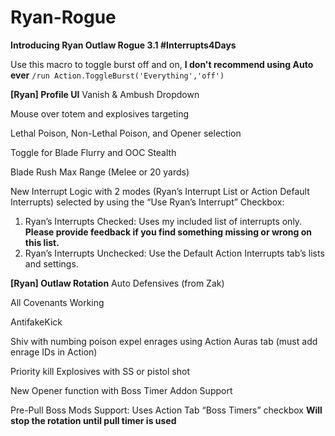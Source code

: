 # Ryan-Rogue

**Introducing Ryan Outlaw Rogue 3.1 #Interrupts4Days**

Use this macro to toggle burst off and on, **I don't recommend using Auto ever**
```/run Action.ToggleBurst('Everything','off')```

**[Ryan] Profile UI**
Vanish & Ambush Dropdown

Mouse over totem and explosives targeting

Lethal Poison, Non-Lethal Poison, and Opener selection

Toggle for Blade Flurry and OOC Stealth

Blade Rush Max Range (Melee or 20 yards)

New Interrupt Logic with 2 modes (Ryan’s Interrupt List or Action Default Interrupts) selected by using the “Use Ryan’s Interrupt” Checkbox:
1.    Ryan’s Interrupts Checked: Uses my included list of interrupts only. **Please provide feedback if you find something missing or wrong on this list.**
2.    Ryan’s Interrupts Unchecked: Use the Default Action Interrupts tab’s lists and settings. 

**[Ryan] Outlaw Rotation**
Auto Defensives (from Zak)

All Covenants Working

AntifakeKick

Shiv with numbing poison expel enrages using Action Auras tab (must add enrage IDs in Action)

Priority kill Explosives with SS or pistol shot

New Opener function with Boss Timer Addon Support

Pre-Pull Boss Mods Support:
    Uses Action Tab “Boss Timers” checkbox
    **Will stop the rotation until pull timer is used**
